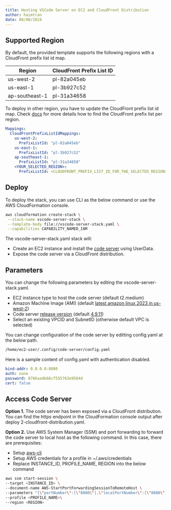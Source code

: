 ```yaml
---
title: Hosting VSCode Server on EC2 and CloudFront Distribution
author: haimtran
date: 08/08/2024
---
```


## Supported Region

By default, the provided template supports the following regions with a CloudFront prefix list id map.

| Region         | CloudFront Prefix List ID |
| -------------- | ------------------------- |
| us-west-2      | pl-82a045eb               |
| us-east-1      | pl-3b927c52               |
| ap-southeast-1 | pl-31a34658               |

To deploy in other region, you have to update the CloudFront prefix list id map. Check [docs](https://docs.aws.amazon.com/vpc/latest/userguide/working-with-aws-managed-prefix-lists.html) for more details how to find the CloudFront prefix list per region.

```yaml
Mappings:
  CloudFrontPrefixListIdMappings:
    us-west-2:
      PrefixListId: "pl-82a045eb"
    us-east-1:
      PrefixListId: "pl-3b927c52"
    ap-southeast-1:
      PrefixListId: "pl-31a34658"
    <YOUR_SELECTED_REGION>:
      PrefixListId: <CLOUDFRONT_PREFIX_LIST_ID_FOR_THE_SELECTED_REGION>
```

## Deploy

To deploy the stack, you can use CLI as the below command or use the AWS CloudFormation console.

```bash
aws cloudformation create-stack \
 --stack-name vscode-server-stack \
 --template-body file://vscode-server-stack.yaml \
 --capabilities CAPABILITY_NAMED_IAM
```

The vscode-server-stack.yaml stack will:

- Create an EC2 instance and install the [code server](https://github.com/coder/code-server) using UserData.
- Expose the code server via a CloudFront distribution.

## Parameters

You can change the following parameters by editing the vscode-server-stack.yaml.

- EC2 instance type to host the code server (default t2.medium)
- Amazon Machine Image (AMI) (default [latest amazon linux 2023 in us-west-2](https://docs.aws.amazon.com/linux/al2023/ug/ec2.html))
- Code server [release version](https://github.com/coder/code-server/releases) (default [4.9.11](https://github.com/coder/code-server/releases/download/v4.91.1/code-server-4.91.1-linux-amd64.tar.gz))
- Select an existing VPCID and SubnetID (otherwise default VPC is selected)

You can change configuration of the code server by editting config.yaml at the below path.

```bash
/home/ec2-user/.config/code-server/config.yaml
```

Here is a sample content of config.yaml with authentication disabled.

```yaml
bind-addr: 0.0.0.0:8080
auth: none
password: 8766aa4b66cf555763e9564d
cert: false
```

## Access Code Server

**Option 1.** The code server has been exposed via a CloudFront distribution. You can find the https endpoint in the CloudFormation console output after deploy 2-cloudfront-distribution.yaml.

**Option 2.** Use AWS System Manager (SSM) and port forwarding to forward the code server to local host as the following command. In this case, there are prerequisites:

- Setup [aws-cli](https://docs.aws.amazon.com/cli/latest/userguide/getting-started-quickstart.html)
- Setup AWS credentials for a profile in ~/.aws/credentials
- Replace INSTANCE_ID, PROFILE_NAME, REGION into the below command

```bash
aws ssm start-session \
--target <INSTANCE_ID> \
--document-name AWS-StartPortForwardingSessionToRemoteHost \
--parameters "{\"portNumber\":[\"8080\"],\"localPortNumber\":[\"8080\"],\"host\":[\"172.31.19.133\"]}" \
--profile <PROFILE_NAME>\
--region <REGION>
```
